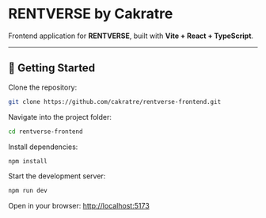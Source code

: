 # RENTVERSE by Cakratre

Frontend application for **RENTVERSE**, built with **Vite + React + TypeScript**.

---

## 🚀 Getting Started

Clone the repository:

```bash
git clone https://github.com/cakratre/rentverse-frontend.git
````

Navigate into the project folder:

```bash
cd rentverse-frontend
```

Install dependencies:

```bash
npm install
```

Start the development server:

```bash
npm run dev
```

Open in your browser: [http://localhost:5173](http://localhost:5173)
